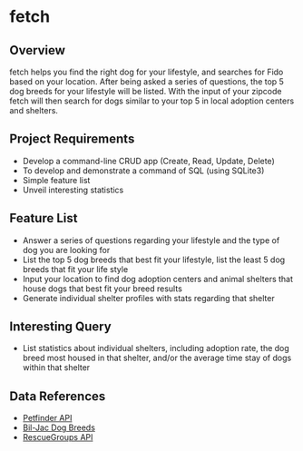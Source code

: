 fetch
=====
## Overview ##

fetch helps you find the right dog for your lifestyle, and searches for Fido based on your location. After being asked a series of questions, the top 5 dog breeds for your lifestyle will be listed.  With the input of your zipcode fetch will then search for dogs similar to your top 5 in local adoption centers and shelters.

## Project Requirements ##

 - Develop a command-line CRUD app (Create, Read, Update, Delete)
 - To develop and demonstrate a command of SQL (using SQLite3)
 - Simple feature list
 - Unveil interesting statistics

## Feature List ##

 - Answer a series of questions regarding your lifestyle and the type of dog you are looking for
 - List the top 5 dog breeds that best fit your lifestyle, list the least 5 dog breeds that fit your life style
 - Input your location to find dog adoption centers and animal shelters that house dogs that best fit your breed results
 - Generate individual shelter profiles with stats regarding that shelter


## Interesting Query ##

- List statistics about individual shelters, including adoption rate, the dog breed most housed in that shelter, and/or the average time stay of dogs within that shelter

## Data References ##

 - [Petfinder API](http://www.petfinder.com/developers/api-docs)
 - [Bil-Jac Dog Breeds](http://www.bil-jac.com/dog-breeds.php)
 - [RescueGroups API](http://support.rescuegroups.org:8091/display/userguide/Animals)